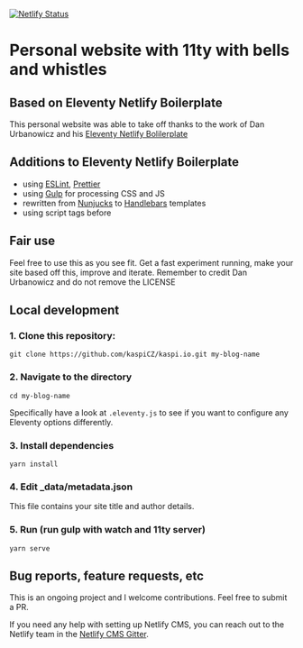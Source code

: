 [![Netlify Status](https://api.netlify.com/api/v1/badges/b216e973-8cdc-4962-abcc-3cfd3b5b5075/deploy-status)](https://app.netlify.com/sites/condescending-northcutt-368998/deploys)

# Personal website with 11ty with bells and whistles

## Based on Eleventy Netlify Boilerplate

This personal website was able to take off thanks to the work of Dan Urbanowicz and his [Eleventy Netlify Bolilerplate](https://github.com/danurbanowicz/eleventy-netlify-boilerplate)

## Additions to Eleventy Netlify Boilerplate

* using [ESLint](https://eslint.org/), [Prettier](https://prettier.io/)
* using [Gulp](https://gulpjs.com/) for processing CSS and JS
* rewritten from [Nunjucks](https://mozilla.github.io/nunjucks/) to [Handlebars](https://handlebarsjs.com/) templates
* using script tags before </body>

## Fair use

Feel free to use this as you see fit. Get a fast experiment running, make your site based off this, improve and iterate. Remember to credit Dan Urbanowicz and do not remove the LICENSE

## Local development

### 1. Clone this repository:

```
git clone https://github.com/kaspiCZ/kaspi.io.git my-blog-name
```


### 2. Navigate to the directory

```
cd my-blog-name
```

Specifically have a look at `.eleventy.js` to see if you want to configure any Eleventy options differently.

### 3. Install dependencies

```
yarn install
```

### 4. Edit _data/metadata.json

This file contains your site title and author details.

### 5. Run (run gulp with watch and 11ty server)

```
yarn serve
```

## Bug reports, feature requests, etc

This is an ongoing project and I welcome contributions. Feel free to submit a PR.

If you need any help with setting up Netlify CMS, you can reach out to the Netlify team in the [Netlify CMS Gitter](https://gitter.im/netlify/netlifycms).
